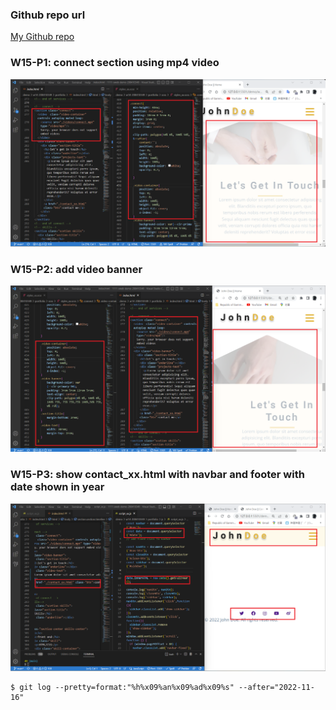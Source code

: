 ### Github repo url

[My Github repo](https://github.com/JKYROC/1111-sweb-demo-208410349.git)
### W15-P1: connect section using mp4 video

![](w15-p1.PNG)


### W15-P2: add video banner

![](w15-p2.png)

### W15-P3: show contact_xx.html with navbar and footer with date shown in year

![](w15-p3.png)

```
$ git log --pretty=format:"%h%x09%an%x09%ad%x09%s" --after="2022-11-16"

```
